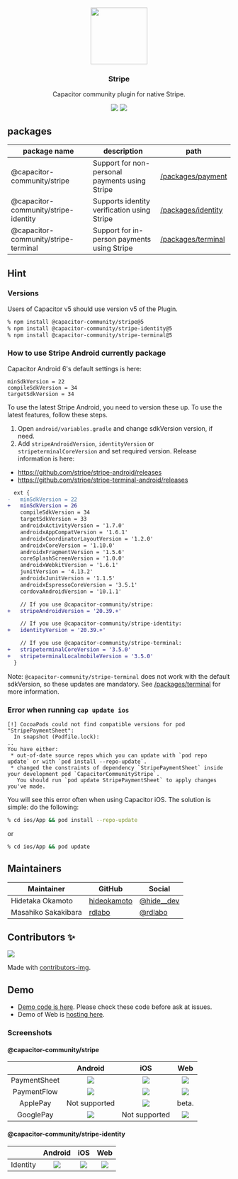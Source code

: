 <p align="center"><br><img src="https://user-images.githubusercontent.com/236501/85893648-1c92e880-b7a8-11ea-926d-95355b8175c7.png" width="128" height="128" /></p>

<h3 align="center">Stripe</h3>
<p align="center">
  Capacitor community plugin for native Stripe.
</p>

<p align="center">
  <img src="https://img.shields.io/maintenance/yes/2024?style=flat-square" />
  <a href="https://www.npmjs.com/package/@capacitor-community/stripe"><img src="https://img.shields.io/npm/l/@capacitor-community/stripe?style=flat-square" /></a>
</p>

## packages

| package name                         | description | path                                                                                                   |
|--------------------------------------|-------------|--------------------------------------------------------------------------------------------------------|
| @capacitor-community/stripe          | Support for non-personal payments using Stripe | [/packages/payment](https://github.com/capacitor-community/stripe/tree/main/packages/payment#readme)   |
| @capacitor-community/stripe-identity | Supports identity verification using Stripe | [/packages/identity](https://github.com/capacitor-community/stripe/tree/main/packages/identity#readme) |
| @capacitor-community/stripe-terminal | Support for in-person payments using Stripe  | [/packages/terminal](https://github.com/capacitor-community/stripe/tree/main/packages/terminal#readme) |


## Hint

### Versions

Users of Capacitor v5 should use version v5 of the Plugin.

```bash
% npm install @capacitor-community/stripe@5
% npm install @capacitor-community/stripe-identity@5
% npm install @capacitor-community/stripe-terminal@5
```

### How to use Stripe Android currently package

Capacitor Android 6's default settings is here:

```
minSdkVersion = 22
compileSdkVersion = 34
targetSdkVersion = 34
```

To use the latest Stripe Android, you need to version these up. To use the latest features, follow these steps.

1. Open `android/variables.gradle` and change sdkVersion version, if need.
2. Add `stripeAndroidVersion`, `identityVersion` or `stripeterminalCoreVersion` and set required version. Release information is here: 
- https://github.com/stripe/stripe-android/releases
- https://github.com/stripe/stripe-terminal-android/releases

```diff
  ext {
-   minSdkVersion = 22
+   minSdkVersion = 26
    compileSdkVersion = 34
    targetSdkVersion = 33
    androidxActivityVersion = '1.7.0'
    androidxAppCompatVersion = '1.6.1'
    androidxCoordinatorLayoutVersion = '1.2.0'
    androidxCoreVersion = '1.10.0'
    androidxFragmentVersion = '1.5.6'
    coreSplashScreenVersion = '1.0.0'
    androidxWebkitVersion = '1.6.1'
    junitVersion = '4.13.2'
    androidxJunitVersion = '1.1.5'
    androidxEspressoCoreVersion = '3.5.1'
    cordovaAndroidVersion = '10.1.1'

    // If you use @capacitor-community/stripe:
+   stripeAndroidVersion = '20.39.+'

    // If you use @capacitor-community/stripe-identity:
+   identityVersion = '20.39.+'

    // If you use @capacitor-community/stripe-terminal:
+   stripeterminalCoreVersion = '3.5.0'
+   stripeterminalLocalmobileVersion = '3.5.0'
  }
```

Note: `@capacitor-community/stripe-terminal` does not work with the default sdkVersion, so these updates are mandatory. See [/packages/terminal](https://github.com/capacitor-community/stripe/tree/main/packages/terminal#readme) for more information.

### Error when running `cap update ios`

```
[!] CocoaPods could not find compatible versions for pod "StripePaymentSheet":
  In snapshot (Podfile.lock):
..
You have either:
 * out-of-date source repos which you can update with `pod repo update` or with `pod install --repo-update`.
 * changed the constraints of dependency `StripePaymentSheet` inside your development pod `CapacitorCommunityStripe`.
   You should run `pod update StripePaymentSheet` to apply changes you've made.
```

You will see this error often when using Capacitor iOS. The solution is simple: do the following:

```bash
% cd ios/App && pod install --repo-update
```

or 

```bash
% cd ios/App && pod update
```

## Maintainers

| Maintainer          | GitHub                              | Social                                |
| ------------------- | ----------------------------------- | ------------------------------------- |
| Hidetaka Okamoto | [hideokamoto](https://github.com/hideokamoto) | [@hide__dev](https://twitter.com/hide__dev) |
| Masahiko Sakakibara | [rdlabo](https://github.com/rdlabo) | [@rdlabo](https://twitter.com/rdlabo) |

## Contributors ✨
<a href="https://github.com/capacitor-community/stripe/graphs/contributors">
  <img src="https://contrib.rocks/image?repo=capacitor-community/stripe" />
</a>

Made with [contributors-img](https://contrib.rocks).

## Demo

- [Demo code is here](https://github.com/capacitor-community/stripe/tree/master/demo). Please check these code before ask at issues.
- Demo of Web is [hosting here](https://capacitor-community-stripe.netlify.app/).

### Screenshots

#### @capacitor-community/stripe

|              |                     Android                     |                     iOS                     |                     Web                     |
|:------------:|:-----------------------------------------------:|:-------------------------------------------:|:-------------------------------------------:|
| PaymentSheet | ![](demo/screenshots/payment-sheet-android.png) | ![](demo/screenshots/payment-sheet-ios.png) | ![](demo/screenshots/payment-sheet-web.png) |
| PaymentFlow  | ![](demo/screenshots/payment-flow-android.png)  | ![](demo/screenshots/payment-flow-ios.png)  | ![](demo/screenshots/payment-sheet-web.png) |
|   ApplePay   |                  Not supported                  |   ![](demo/screenshots/apple-pay-ios.png)   |                    beta.                    |
|  GooglePay   |  ![](demo/screenshots/google-pay-android.png)   |                Not supported                |  ![](demo/screenshots/google-pay-web.png)   |


#### @capacitor-community/stripe-identity

|              |                     Android                     |                     iOS                     |                  Web                   |
|:------------:|:-----------------------------------------------:|:-------------------------------------------:|:--------------------------------------:|
|   Identity   |   ![](demo/screenshots/identity-android.png)    |    ![](demo/screenshots/identity-ios.png)     | ![](demo/screenshots/identity-web.png) |
